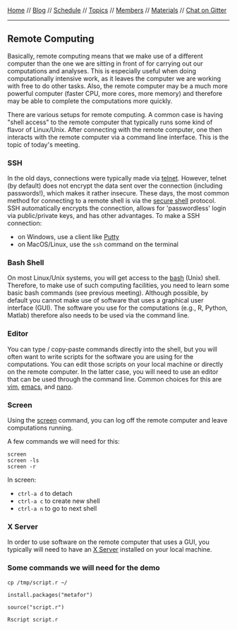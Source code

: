 [Home](README.md) // [Blog](blog.md) // [Schedule](schedule.md) // [Topics](topics.md) // [Members](members.md) // [Materials](/materials/materials.md) // [Chat on Gitter](https://gitter.im/scrum-club/general)

---

## Remote Computing

Basically, remote computing means that we make use of a different computer than the one we are sitting in front of for carrying out our computations and analyses. This is especially useful when doing computationally intensive work, as it leaves the computer we are working with free to do other tasks. Also, the remote computer may be a much more powerful computer (faster CPU, more cores, more memory) and therefore may be able to complete the computations more quickly.

There are various setups for remote computing. A common case is having "shell access" to the remote computer that typically runs some kind of flavor of Linux/Unix. After connecting with the remote computer, one then interacts with the remote computer via a command line interface. This is the topic of today's meeting.

### SSH

In the old days, connections were typically made via [telnet](https://en.wikipedia.org/wiki/Telnet). However, telnet (by default) does not encrypt the data sent over the connection (including passwords!), which makes it rather insecure. These days, the most common method for connecting to a remote shell is via the [secure shell](https://en.wikipedia.org/wiki/Secure_Shell) protocol. SSH automatically encrypts the connection, allows for 'passwordless' login via public/private keys, and has other advantages. To make a SSH connection:

- on Windows, use a client like [Putty](https://putty.org/)
- on MacOS/Linux, use the `ssh` command on the terminal

### Bash Shell

On most Linux/Unix systems, you will get access to the [bash](https://en.wikipedia.org/wiki/Bash_(Unix_shell)) (Unix) shell. Therefore, to make use of such computing facilities, you need to learn some basic bash commands (see previous meeting). Although possible, by default you cannot make use of software that uses a graphical user interface (GUI). The software you use for the computations (e.g., R, Python, Matlab) therefore also needs to be used via the command line.

### Editor

You can type / copy-paste commands directly into the shell, but you will often want to write scripts for the software you are using for the computations. You can edit those scripts on your local machine or directly on the remote computer. In the latter case, you will need to use an editor that can be used through the command line. Common choices for this are [vim](https://en.wikipedia.org/wiki/Vim_(text_editor)), [emacs](https://en.wikipedia.org/wiki/Emacs), and [nano](https://en.wikipedia.org/wiki/GNU_nano).

### Screen

Using the [screen](https://en.wikipedia.org/wiki/GNU_Screen) command, you can log off the remote computer and leave computations running.

A few commands we will need for this:

```
screen
screen -ls
screen -r
```

In screen:

- `ctrl-a d` to detach
- `ctrl-a c` to create new shell
- `ctrl-a n` to go to next shell

### X Server

In order to use software on the remote computer that uses a GUI, you typically will need to have an [X Server](https://en.wikipedia.org/wiki/X.Org_Server) installed on your local machine.

### Some commands we will need for the demo

```
cp /tmp/script.r ~/
```
```
install.packages("metafor")
```
```
source("script.r")
```
```
Rscript script.r
```
